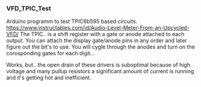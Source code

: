 ### VFD_TPIC_Test

Arduino programm to test TPIC6b595 based circuits.
https://www.instructables.com/id/Audio-Level-Meter-From-an-Upcycled-VFD/
The TPIC.. is a shift register with a gate or anode attached to each output. You can attach the display gate/anode pins in any order and later figure out the bit's to use. You will cygle through the anodes and turn on the corosponding gates for each digit...

Works, but.. the open drain of these drivers is suboptimal because of high voltage and many pullup resistors a significant amount of current is running and it's getting hot and inefficient.

